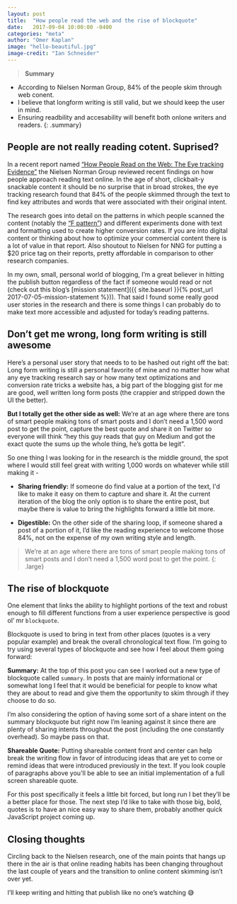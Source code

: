 ```yaml
---
layout: post
title:  "How people read the web and the rise of blockquote"
date:   2017-09-04 10:00:00 -0400
categories: "meta"
author: "Omer Kaplan"
image: "hello-beautiful.jpg"
image-credit: "Ian Schneider"
---
```

>**Summary**
* According to Nielsen Norman Group, 84% of the people skim through web conent.
* I believe that longform writing is still valid, but we should keep the user in mind.
* Ensuring readbility and accesability will benefit both onlone writers and readers.
{: .summary}

## People are not really reading cotent. Suprised?
In a recent report named [“How People Read on the Web: The Eye tracking Evidence”](https://www.nngroup.com/reports/how-people-read-web-eyetracking-evidence/) the Nielsen Norman Group reviewed recent findings on how people approach reading text online. In the age of short, clickbait-y snackable content it should be no surprise that in broad strokes, the eye tracking research found that 84% of the people skimmed through the text to find key attributes and words that were associated with their original intent.

The research goes into detail on the patterns in which people scanned the content (notably the [“F pattern”](https://www.nngroup.com/videos/f-pattern-reading-digital-content/))  and different experiments done with text and formatting used to create higher conversion rates. If you are into digital content or thinking about how to optimize your commercial content there is a lot of value in that report. Also shoutout to Nielsen for NNG for putting a $20 price tag on their reports, pretty affordable in comparison to other research companies.

In my own, small, personal world of blogging, I’m a great believer in hitting the publish button regardless of the fact if someone would read or not (check out this blog’s [mission statement]({{ site.baseurl }}{% post_url 2017-07-05-mission-statement %})).  That said I found some really good user stories in the research and there is some things I can probably do to make text more accessible and adjusted for today’s reading patterns.

## Don’t get me wrong, long form writing is still awesome
Here’s a personal user story that needs to to be hashed out right off the bat: Long form writing is still a personal favorite of mine and no matter how what any eye tracking research say or how many text optimizations and conversion rate tricks a website has, a big part of the blogging gist for me are good, well written long form posts (the crappier and stripped down the UI the better).

**But I totally get the other side as well:** We’re at an age where there are tons of smart people making tons of smart posts and I don’t need a 1,500 word post to get the point, capture the best quote and share it on Twitter so everyone will think “hey this guy reads that guy on Medium and got the exact quote the sums up the whole thing, he’s gotta be legit”.

So one thing I was looking for in the research is the middle ground, the spot where I would still feel great with writing 1,000 words on whatever while still making it -
* **Sharing friendly:** If someone do find value at a portion of the text, I'd like to make it easy on them to capture and share it. At the current iteration of the blog the only option is to share the entire post, but maybe there is value to bring the highlights forward a little bit more.

* **Digestible:** On the other side of the sharing loop, if someone shared a post of a portion of it, I’d like the reading experience to welcome those 84%, not on the expense of my own writing style and length.

> We’re at an age where there are tons of smart people making tons of smart posts and I don’t need a 1,500 word post to get the point.
{: .large}

## The rise of blockquote
One element that links the ability to highlight portions of the text and robust enough to fill different functions from a user experience perspective is good ol’ mr `blockquote`.

Blockquote is used to bring in text from other places (quotes is a very popular example) and break the overall chronological text flow.  I’m going to try using several types of blockquote and see how I feel about them going forward:

**Summary:** At the top of this post you can see I worked out a new type of blockquote called `summary`. In posts that are mainly informational or somewhat long I feel that it would be beneficial for people to know what they are about to read and give them the opportunity to skim through if they choose to do so.   

I’m also considering the option of having some sort of a share intent on the summary blockquote but right now I’m leaning against it since there are plenty of sharing intents throughout the post (including the one constantly overhead). So maybe pass on that.

**Shareable Quote:** Putting shareable content front and center can help break the writing flow in favor of introducing ideas that are yet to come or remind ideas that were introduced previously in the text. If you look couple of paragraphs above you'll be able to see an initial implementation of a full screen shareable quote.

For this post specifically it feels a little bit forced, but long run I bet they’ll be a better place for those. The next step I’d like to take with those big, bold, quotes is to have an nice easy way to share them, probably another quick JavaScript project coming up.

## Closing thoughts
Circling back to the Nielsen research, one of the main points that hangs up there in the air is that online reading habits has been changing throughout the last couple of years and the transition to online content skimming isn’t over yet.

I’ll keep writing and hitting that publish like no one’s watching 😅
